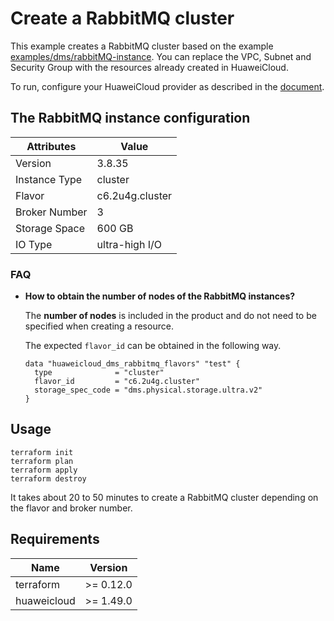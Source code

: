 # Create a RabbitMQ cluster

This example creates a RabbitMQ cluster based on the example
[examples/dms/rabbitMQ-instance](https://github.com/huaweicloud/terraform-provider-huaweicloud/tree/master/examples/dms/rabbitMQ-instance).
You can replace the VPC, Subnet and Security Group with the resources already created in HuaweiCloud.

To run, configure your HuaweiCloud provider as described in the
[document](https://registry.terraform.io/providers/huaweicloud/huaweicloud/latest/docs).

## The RabbitMQ instance configuration

| Attributes    | Value           |
|---------------|-----------------|
| Version       | 3.8.35          |
| Instance Type | cluster         |
| Flavor        | c6.2u4g.cluster |
| Broker Number | 3               |
| Storage Space | 600 GB          |
| IO Type       | ultra-high I/O  |

### FAQ

- **How to obtain the number of nodes of the RabbitMQ instances?**

  The **number of nodes** is included in the product and do not need to be
  specified when creating a resource.

  The expected `flavor_id` can be obtained in the following way.

  ```hcl
  data "huaweicloud_dms_rabbitmq_flavors" "test" {
    type              = "cluster"
    flavor_id         = "c6.2u4g.cluster"
    storage_spec_code = "dms.physical.storage.ultra.v2"
  }
  ```

## Usage

```shell
terraform init
terraform plan
terraform apply
terraform destroy
```

It takes about 20 to 50 minutes to create a RabbitMQ cluster depending on the flavor and broker number.

## Requirements

| Name        | Version   |
|-------------|-----------|
| terraform   | >= 0.12.0 |
| huaweicloud | >= 1.49.0 |
